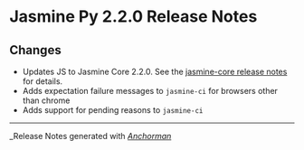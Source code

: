 # Jasmine Py 2.2.0 Release Notes

## Changes

* Updates JS to Jasmine Core 2.2.0. See the
[jasmine-core release notes](https://github.com/jasmine/jasmine/blob/master/release_notes/2.2.0.md)
for details.
* Adds expectation failure messages to `jasmine-ci` for browsers other than chrome 
* Adds support for pending reasons to `jasmine-ci` 

------

_Release Notes generated with _[Anchorman](http://github.com/infews/anchorman)_

